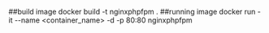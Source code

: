 ##build image
docker build -t nginxphpfpm .
##running image
docker run -it --name <container_name> -d -p 80:80 nginxphpfpm
